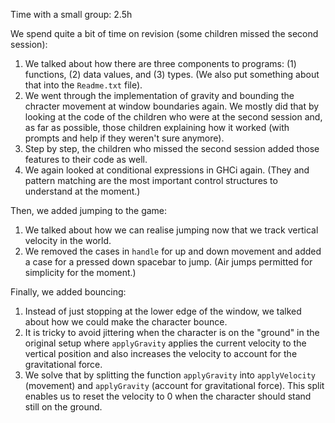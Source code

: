 Time with a small group: 2.5h

We spend quite a bit of time on revision (some children missed the second session):

 1. We talked about how there are three components to programs: (1) functions, (2) data values, and (3) types. (We also put something about that into the `Readme.txt` file).
 2. We went through the implementation of gravity and bounding the chracter movement at window boundaries again. We mostly did that by looking at the code of the children who were at the second session and, as far as possible, those children explaining how it worked (with prompts and help if they weren't sure anymore).
 3. Step by step, the children who missed the second session added those features to their code as well.
 4. We again looked at conditional expressions in GHCi again. (They and pattern matching are the most important control structures to understand at the moment.)

Then, we added jumping to the game:

 1. We talked about how we can realise jumping now that we track vertical velocity in the world.
 2. We removed the cases in `handle` for up and down movement and added a case for a pressed down spacebar to jump. (Air jumps permitted for simplicity for the moment.)

Finally, we added bouncing:

 1. Instead of just stopping at the lower edge of the window, we talked about how we could make the character bounce.
 2. It is tricky to avoid jittering when the character is on the "ground" in the original setup where `applyGravity` applies the current velocity to the vertical position and also increases the velocity to account for the gravitational force.
 3. We solve that by splitting the function `applyGravity` into `applyVelocity` (movement) and `applyGravity` (account for gravitational force). This split enables us to reset the velocity to 0 when the character should stand still on the ground.

